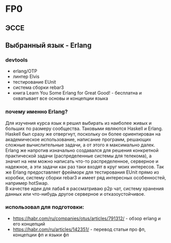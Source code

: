# FP0
## ЭССЕ
## Выбранный язык - Erlang
### devtools

- erlang/OTP
- линтер Elvis
- тестирование EUnit
- система сборки rebar3
- книга Learn You Some Erlang for Great Good! - бесплатна и охватывает все основы и концепции языка

### почему именно Erlang?
Для изучения курса язык я решил выбирать из наиболее живых и больших по размеру сообщества. Таковыми являются Haskell и Erlang. Haskell был сразу же отвергнут, поскольку он более ориентирован на академическое использование, написание программ, решающих сложные вычислительные задачи, а от этого я максимально далек. 
Erlang же напротив изначально создавался для решения конкретной практической задачи (распределенные системы для телекома), а значит на нем можно написать что-то распределенное, серверное и надежное, а эти задачи как раз таки входят в круг моих интересов.
Так же Erlang предоставляет фрейморк для тестирования EUnit прямо из коробки, систему сборки rebar3 и имеет ряд интересных особенностей, например hotSwap.
\
В качестве идеи для лаба4 я рассматриваю р2р чат, систему хранения данных или что-нибудь другое серверное и отказоустойчивое.
### использовал для подготовки:

- https://habr.com/ru/companies/otus/articles/791312/ - обзор erlang и его концепций
- https://habr.com/ru/articles/142351/ - перевод статьи про фп, концепции фп и языки фп